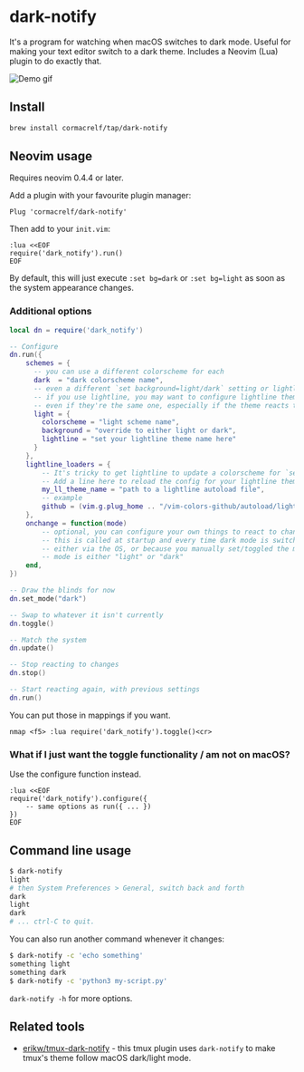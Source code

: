 # dark-notify

It's a program for watching when macOS switches to dark mode. Useful for making 
your text editor switch to a dark theme. Includes a Neovim (Lua) plugin to do 
exactly that.

![Demo gif](demo.gif)

## Install

```sh
brew install cormacrelf/tap/dark-notify
```

## Neovim usage

Requires neovim 0.4.4 or later.

Add a plugin with your favourite plugin manager:

```vim
Plug 'cormacrelf/dark-notify'
```

Then add to your `init.vim`:

```
:lua <<EOF
require('dark_notify').run()
EOF
```

By default, this will just execute `:set bg=dark` or `:set bg=light` as soon as 
the system appearance changes.

### Additional options

```lua
local dn = require('dark_notify')

-- Configure
dn.run({
    schemes = {
      -- you can use a different colorscheme for each
      dark  = "dark colorscheme name",
      -- even a different `set background=light/dark` setting or lightline theme
      -- if you use lightline, you may want to configure lightline themes,
      -- even if they're the same one, especially if the theme reacts to :set bg
      light = {
        colorscheme = "light scheme name",
        background = "override to either light or dark",
        lightline = "set your lightline theme name here"
      }
    },
    lightline_loaders = {
        -- It's tricky to get lightline to update a colorscheme for `set bg=dark`.
        -- Add a line here to reload the config for your lightline theme.
        my_ll_theme_name = "path to a lightline autoload file",
        -- example
        github = (vim.g.plug_home .. "/vim-colors-github/autoload/lightline/colorscheme/github.vim")
    },
    onchange = function(mode)
        -- optional, you can configure your own things to react to changes.
        -- this is called at startup and every time dark mode is switched,
        -- either via the OS, or because you manually set/toggled the mode.
        -- mode is either "light" or "dark"
    end,
})

-- Draw the blinds for now
dn.set_mode("dark")

-- Swap to whatever it isn't currently
dn.toggle()

-- Match the system
dn.update()

-- Stop reacting to changes
dn.stop()

-- Start reacting again, with previous settings
dn.run()
```

You can put those in mappings if you want.

```vim
nmap <f5> :lua require('dark_notify').toggle()<cr>
```

### What if I just want the toggle functionality / am not on macOS?

Use the configure function instead.

```vim
:lua <<EOF
require('dark_notify').configure({
    -- same options as run({ ... })
})
EOF
```

## Command line usage

```sh
$ dark-notify
light
# then System Preferences > General, switch back and forth
dark
light
dark
# ... ctrl-C to quit.
```

You can also run another command whenever it changes:

```sh
$ dark-notify -c 'echo something'
something light
something dark
$ dark-notify -c 'python3 my-script.py'
```

`dark-notify -h` for more options.

## Related tools
* [erikw/tmux-dark-notify](https://github.com/erikw/tmux-dark-notify) - this tmux plugin uses `dark-notify` to make tmux's theme follow macOS dark/light mode.
